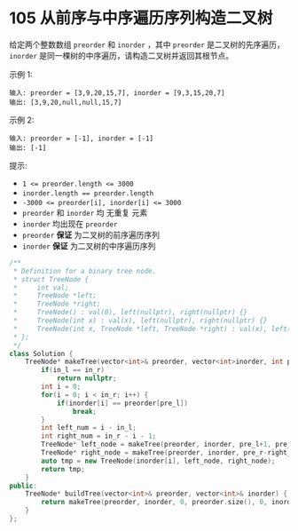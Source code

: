 # 105 从前序与中序遍历序列构造二叉树

给定两个整数数组 `preorder` 和 `inorder` ，其中 `preorder` 是二叉树的先序遍历， `inorder` 是同一棵树的中序遍历，请构造二叉树并返回其根节点。

示例 1:

    输入: preorder = [3,9,20,15,7], inorder = [9,3,15,20,7]
    输出: [3,9,20,null,null,15,7]

示例 2:

    输入: preorder = [-1], inorder = [-1]
    输出: [-1]

提示:

- `1 <= preorder.length <= 3000`
- `inorder.length == preorder.length`
- `-3000 <= preorder[i], inorder[i] <= 3000`
- `preorder` 和 `inorder` 均 无重复 元素
- `inorder` 均出现在 `preorder`
- `preorder` **保证** 为二叉树的前序遍历序列
- `inorder` **保证** 为二叉树的中序遍历序列

```cpp
/**
 * Definition for a binary tree node.
 * struct TreeNode {
 *     int val;
 *     TreeNode *left;
 *     TreeNode *right;
 *     TreeNode() : val(0), left(nullptr), right(nullptr) {}
 *     TreeNode(int x) : val(x), left(nullptr), right(nullptr) {}
 *     TreeNode(int x, TreeNode *left, TreeNode *right) : val(x), left(left), right(right) {}
 * };
 */
class Solution {
    TreeNode* makeTree(vector<int>& preorder, vector<int>inorder, int pre_l, int pre_r, int in_l, int in_r) {
        if(in_l == in_r)
            return nullptr;
        int i = 0;
        for(i = 0; i < in_r; i++) {
            if(inorder[i] == preorder[pre_l])
                break;
        }
        int left_num = i - in_l;
        int right_num = in_r - i - 1;
        TreeNode* left_node = makeTree(preorder, inorder, pre_l+1, pre_l+1+left_num, in_l, i);
        TreeNode* right_node = makeTree(preorder, inorder, pre_r-right_num, pre_r, i+1, in_r);
        auto tmp = new TreeNode(inorder[i], left_node, right_node);
        return tmp;
    }
public:
    TreeNode* buildTree(vector<int>& preorder, vector<int>& inorder) {
        return makeTree(preorder, inorder, 0, preorder.size(), 0, inorder.size());
    }
};
```
